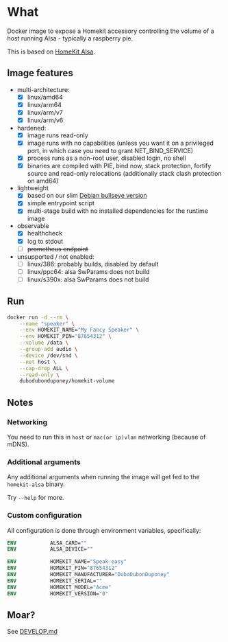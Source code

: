 # What

Docker image to expose a Homekit accessory controlling the volume of a host running Alsa - typically a raspberry pie.

This is based on [HomeKit Alsa](https://github.com/dubo-dubon-duponey/homekit-alsa).

## Image features

* multi-architecture:
  * [x] linux/amd64
  * [x] linux/arm64
  * [x] linux/arm/v7
  * [x] linux/arm/v6
* hardened:
  * [x] image runs read-only
  * [x] image runs with no capabilities (unless you want it on a privileged port, in which case you need to grant NET_BIND_SERVICE)
  * [x] process runs as a non-root user, disabled login, no shell
  * [x] binaries are compiled with PIE, bind now, stack protection, fortify source and read-only relocations (additionally stack clash protection on amd64)
* lightweight
  * [x] based on our slim [Debian bullseye version](https://github.com/dubo-dubon-duponey/docker-debian)
  * [x] simple entrypoint script
  * [x] multi-stage build with no installed dependencies for the runtime image
* observable
  * [x] healthcheck
  * [x] log to stdout
  * [ ] ~~prometheus endpoint~~

* unsupported / not enabled:
  * [ ] linux/386: probably builds, disabled by default
  * [ ] linux/ppc64: alsa SwParams does not build
  * [ ] linux/s390x: alsa SwParams does not build

## Run

```bash
docker run -d --rm \
    --name "speaker" \
    --env HOMEKIT_NAME="My Fancy Speaker" \
    --env HOMEKIT_PIN="87654312" \
    --volume /data \
    --group-add audio \
    --device /dev/snd \
    --net host \
    --cap-drop ALL \
    --read-only \
    dubodubonduponey/homekit-volume
```

## Notes

### Networking

You need to run this in `host` or `mac(or ip)vlan` networking (because of mDNS).

### Additional arguments

Any additional arguments when running the image will get fed to the `homekit-alsa` binary.

Try `--help` for more.

### Custom configuration

All configuration is done through environment variables, specifically:

```dockerfile
ENV           ALSA_CARD=""
ENV           ALSA_DEVICE=""

ENV           HOMEKIT_NAME="Speak-easy"
ENV           HOMEKIT_PIN="87654312"
ENV           HOMEKIT_MANUFACTURER="DuboDubonDuponey"
ENV           HOMEKIT_SERIAL=""
ENV           HOMEKIT_MODEL="Acme"
ENV           HOMEKIT_VERSION="0"
```

## Moar?

See [DEVELOP.md](DEVELOP.md)
